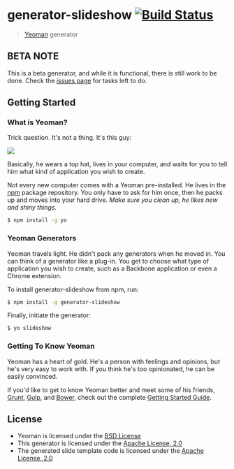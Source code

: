 # generator-slideshow [![Build Status](https://secure.travis-ci.org/jakobo/generator-slideshow.png?branch=master)](https://travis-ci.org/jakobo/generator-slideshow)

> [Yeoman](http://yeoman.io) generator

## BETA NOTE
This is a beta generator, and while it is functional, there is still work to be done. Check the [issues page](https://github.com/Jakobo/generator-slideshow/issues) for tasks left to do.

## Getting Started

### What is Yeoman?

Trick question. It's not a thing. It's this guy:

![](http://i.imgur.com/JHaAlBJ.png)

Basically, he wears a top hat, lives in your computer, and waits for you to tell him what kind of application you wish to create.

Not every new computer comes with a Yeoman pre-installed. He lives in the [npm](https://npmjs.org) package repository. You only have to ask for him once, then he packs up and moves into your hard drive. *Make sure you clean up, he likes new and shiny things.*

```bash
$ npm install -g yo
```

### Yeoman Generators

Yeoman travels light. He didn't pack any generators when he moved in. You can think of a generator like a plug-in. You get to choose what type of application you wish to create, such as a Backbone application or even a Chrome extension.

To install generator-slideshow from npm, run:

```bash
$ npm install -g generator-slideshow
```

Finally, initiate the generator:

```bash
$ yo slideshow
```

### Getting To Know Yeoman

Yeoman has a heart of gold. He's a person with feelings and opinions, but he's very easy to work with. If you think he's too opinionated, he can be easily convinced.

If you'd like to get to know Yeoman better and meet some of his friends, [Grunt](http://gruntjs.com), [Gulp](http://gulpjs.com), and [Bower](http://bower.io), check out the complete [Getting Started Guide](https://github.com/yeoman/yeoman/wiki/Getting-Started).

## License
* Yeoman is licensed under the [BSD License](http://opensource.org/licenses/bsd-license.php)
* This generator is licensed under the [Apache License, 2.0](http://www.apache.org/licenses/LICENSE-2.0.html)
* The generated slide template code is licensed under the [Apache License, 2.0](http://www.apache.org/licenses/LICENSE-2.0.html)  
